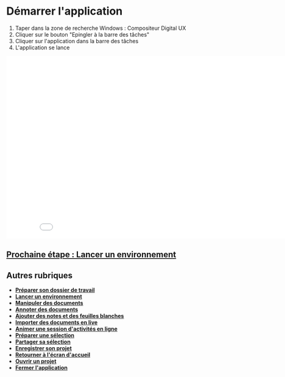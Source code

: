 # Démarrer l'application

1. Taper dans la zone de recherche Windows : Compositeur Digital UX
2. Cliquer sur le bouton "Epingler à la barre des tâches"
3. Cliquer sur l'application dans la barre des tâches
4. L'application se lance

<iframe width="864" height="480" src="./media/start-app.mp4" frameborder="0" allow="accelerometer; autoplay; clipboard-write; encrypted-media; gyroscope; picture-in-picture" allowfullscreen></iframe>

## [Prochaine étape : Lancer un environnement](./new-universe.md)

## Autres rubriques
* [**Préparer son dossier de travail**](./prepare-content.md)
* [**Lancer un environnement**](./new-universe.md)
* [**Manipuler des documents**](./manipulate-doc.md)
* [**Annoter des documents**](./annotate.md)
* [**Ajouter des notes et des feuilles blanches**](./add-notes.md)
* [**Importer des documents en live**](./import-docs.md)
* [**Animer une session d'activités en ligne**](./companion.md)
* [**Préparer une sélection**](./prepare-selection.md)
* [**Partager sa sélection**](./share-selection.md)
* [**Enregistrer son projet**](./save-project.md)
* [**Retourner à l'écran d'accueil**](./back-home.md)
* [**Ouvrir un projet**](./open-project.md)
* [**Fermer l'application**](./close-app.md)
